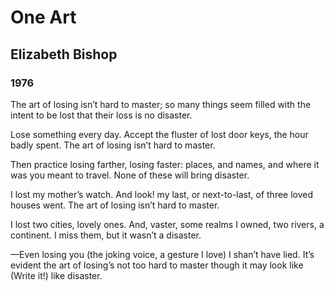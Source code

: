 # One Art
## Elizabeth Bishop
### 1976

The art of losing isn’t hard to master;
so many things seem filled with the intent
to be lost that their loss is no disaster.

Lose something every day. Accept the fluster
of lost door keys, the hour badly spent.
The art of losing isn’t hard to master.

Then practice losing farther, losing faster:
places, and names, and where it was you meant
to travel. None of these will bring disaster.

I lost my mother’s watch. And look! my last, or
next-to-last, of three loved houses went.
The art of losing isn’t hard to master.

I lost two cities, lovely ones. And, vaster,
some realms I owned, two rivers, a continent.
I miss them, but it wasn’t a disaster.

—Even losing you (the joking voice, a gesture
I love) I shan’t have lied. It’s evident
the art of losing’s not too hard to master
though it may look like (Write it!) like disaster.

